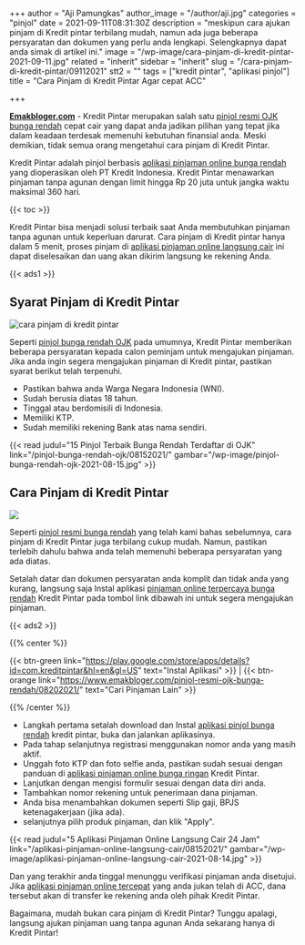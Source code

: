 +++
author = "Aji Pamungkas"
author_image = "/author/aji.jpg"
categories = "pinjol"
date = 2021-09-11T08:31:30Z
description = "meskipun cara ajukan pinjam di Kredit pintar terbilang mudah, namun ada juga beberapa persyaratan dan dokumen yang perlu anda lengkapi. Selengkapnya dapat anda simak di artikel ini."
image = "/wp-image/cara-pinjam-di-kredit-pintar-2021-09-11.jpg"
related = "inherit"
sidebar = "inherit"
slug = "/cara-pinjam-di-kredit-pintar/09112021"
stt2 = ""
tags = ["kredit pintar", "aplikasi pinjol"]
title = "Cara Pinjam di Kredit Pintar Agar cepat ACC"

+++

[**Emakbloger.com**](/) - Kredit Pintar merupakan salah satu [pinjol resmi OJK bunga rendah](https://www.emakbloger.com/pinjol-resmi-ojk-bunga-rendah/08202021/) cepat cair yang dapat anda jadikan pilihan yang tepat jika dalam keadaan terdesak memenuhi kebutuhan finansial anda. Meski demikian, tidak semua orang mengetahui cara pinjam di Kredit Pintar.

Kredit Pintar adalah pinjol berbasis [aplikasi pinjaman online bunga rendah](https://www.emakbloger.com/aplikasi-pinjaman-online-bunga-rendah/08142021/) yang dioperasikan oleh PT Kredit Indonesia. Kredit Pintar menawarkan pinjaman tanpa agunan dengan limit hingga Rp 20 juta untuk jangka waktu maksimal 360 hari.

{{< toc >}}

Kredit Pintar bisa menjadi solusi terbaik saat Anda membutuhkan pinjaman tanpa agunan untuk keperluan darurat. Cara pinjam di Kredit pintar hanya dalam 5 menit, proses pinjam di [aplikasi pinjaman online langsung cair](https://www.emakbloger.com/aplikasi-pinjaman-online-langsung-cair/08152021/) ini dapat diselesaikan dan uang akan dikirim langsung ke rekening Anda.

{{< ads1 >}}

## Syarat Pinjam di Kredit Pintar

![cara pinjam di kredit pintar](/wp-image/kredit-pintar-2021-08-15.jpg "syarat pinjam di kredit pintar")

Seperti [pinjol bunga rendah OJK](https://www.emakbloger.com/pinjol-bunga-rendah-ojk/08152021/) pada umumnya, Kredit Pintar memberikan beberapa persyaratan kepada calon peminjam untuk mengajukan pinjaman. Jika anda ingin segera mengajukan pinjaman di Kredit pintar, pastikan syarat berikut telah terpenuhi.

- Pastikan bahwa anda Warga Negara Indonesia (WNI).
- Sudah berusia diatas 18 tahun.
- Tinggal atau berdomisili di Indonesia.
- Memiliki KTP.
- Sudah memiliki rekening Bank atas nama sendiri.

{{< read judul="15 Pinjol Terbaik Bunga Rendah Terdaftar di OJK" link="/pinjol-bunga-rendah-ojk/08152021/" gambar="/wp-image/pinjol-bunga-rendah-ojk-2021-08-15.jpg" >}}

## Cara Pinjam di Kredit Pintar

![](/wp-image/kredit-pintar-2021-08-14.jpg)

Seperti [pinjol resmi bunga rendah](https://www.emakbloger.com/pinjol-resmi-bunga-rendah/08152021/) yang telah kami bahas sebelumnya, cara pinjam di Kredit Pintar juga terbilang cukup mudah. Namun, pastikan terlebih dahulu bahwa anda telah memenuhi beberapa persyaratan yang ada diatas.

Setalah datar dan dokumen persyaratan anda komplit dan tidak anda yang kurang, langsung saja Instal aplikasi [pinjaman online terpercaya bunga rendah](https://www.emakbloger.com/pinjaman-online-terpercaya-bunga-rendah/08162021/) Kredit Pintar pada tombol link dibawah ini untuk segera mengajukan pinjaman.

{{< ads2 >}}

{{% center %}}

{{< btn-green link="https://play.google.com/store/apps/details?id=com.kreditpintar&hl=en&gl=US" text="Instal Aplikasi" >}} | {{< btn-orange link="https://www.emakbloger.com/pinjol-resmi-ojk-bunga-rendah/08202021/" text="Cari Pinjaman Lain" >}}

{{% /center %}}

- Langkah pertama setalah download dan Instal [aplikasi pinjol bunga rendah](https://www.emakbloger.com/aplikasi-pinjol-bunga-rendah/08172021/) kredit pintar, buka dan jalankan aplikasinya.
- Pada tahap selanjutnya registrasi menggunakan nomor anda yang masih aktif.
- Unggah foto KTP dan foto selfie anda, pastikan sudah sesuai dengan panduan di [aplikasi pinjaman online bunga ringan](https://www.emakbloger.com/aplikasi-pinjaman-online-bunga-ringan/08192021/) Kredit Pintar.
- Lanjutkan dengan mengisi formulir sesuai dengan data diri anda.
- Tambahkan nomor rekening untuk penerimaan dana pinjaman.
- Anda bisa menambahkan dokumen seperti Slip gaji, BPJS ketenagakerjaan (jika ada).
- selanjutnya pilih produk pinjaman, dan klik "Apply".

{{< read judul="5 Aplikasi Pinjaman Online Langsung Cair 24 Jam" link="/aplikasi-pinjaman-online-langsung-cair/08152021/" gambar="/wp-image/aplikasi-pinjaman-online-langsung-cair-2021-08-14.jpg" >}}

Dan yang terakhir anda tinggal menunggu verifikasi pinjaman anda disetujui. Jika [aplikasi pinjaman online tercepat](https://www.emakbloger.com/aplikasi-pinjaman-online-tercepat/08212021/) yang anda jukan telah di ACC, dana tersebut akan di transfer ke rekening anda oleh pihak Kredit Pintar.

Bagaimana, mudah bukan cara pinjam di Kredit Pintar? Tunggu apalagi, langsung ajukan pinjaman uang tanpa agunan Anda sekarang hanya di Kredit Pintar!
